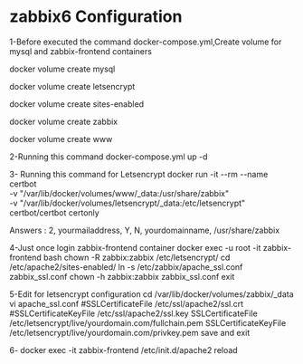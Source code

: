 # zabbix6 Configuration

1-Before executed the command docker-compose.yml,Create volume for mysql and zabbix-frontend containers

docker volume create mysql

docker volume create letsencrypt

docker volume create sites-enabled

docker volume create zabbix

docker volume create www

2-Running this command docker-compose.yml up -d

3- Running this command for Letsencrypt
docker run -it --rm --name certbot \
	    -v "/var/lib/docker/volumes/www/_data:/usr/share/zabbix" \
	    -v "/var/lib/docker/volumes/letsencrypt/_data:/etc/letsencrypt" \
            certbot/certbot certonly

Answers : 2, yourmailaddress, Y, N, yourdomainname, /usr/share/zabbix

4-Just once login zabbix-frontend container 
docker exec -u root -it zabbix-frontend bash
	chown -R zabbix:zabbix /etc/letsencrypt/
	cd /etc/apache2/sites-enabled/
	ln -s /etc/zabbix/apache_ssl.conf zabbix_ssl.conf
	chown -h zabbix:zabbix zabbix_ssl.conf
exit

5-Edit for letsencrypt configuration
cd /var/lib/docker/volumes/zabbix/_data
 vi apache_ssl.conf
 #SSLCertificateFile /etc/ssl/apache2/ssl.crt
 #SSLCertificateKeyFile /etc/ssl/apache2/ssl.key
 SSLCertificateFile /etc/letsencrypt/live/yourdomain.com/fullchain.pem
 SSLCertificateKeyFile /etc/letsencrypt/live/yourdomain.com/privkey.pem
save and exit

6- docker exec -it zabbix-frontend /etc/init.d/apache2 reload
